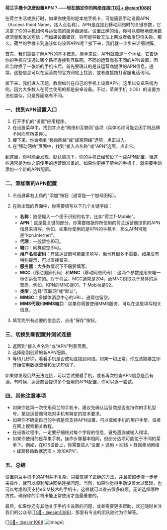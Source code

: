 **荷兰手機卡怎麽設置APN？——轻松搞定你的网络连接[[TG💪+ @esim1088](https://t.me/s/esim1088)]**

在荷兰生活或旅行时，如果你使用的是本地手机卡，可能需要手动设置APN（Access Point Name，接入点名称）。APN是连接到移动网络时的关键参数，它决定了你的手机如何与运营商的服务器通信。设置正确的话，你可以顺畅地使用数据流量和发送短信；而如果设置错误，则可能导致无法上网或者收发短信失败。那么，荷兰的手機卡到底该如何设置APN呢？接下来，我们就一步步来详细讲解。

首先，我们需要了解APN的基本概念。简单来说，APN就像是一个地址，它告诉你的手机应该通过哪个路径连接到互联网。不同的运营商有不同的APN设置，因此当你换了一张新的手机卡后，首先要确认的是该运营商提供的APN信息。通常，这些信息可以在运营商的官方网站上找到，或者直接拨打客服电话询问。

接下来，我们进入正题，教你如何在自己的手机上设置APN。这里以安卓系统为例，因为大多数人在荷兰使用的都是安卓设备。不过，苹果手机（iOS）的设置方法也类似，只是界面略有不同。

### **一、找到APN设置入口**

1. 打开手机的“设置”应用程序。
2. 在设置菜单中，找到并点击“网络和互联网”选项（具体名称可能会因手机品牌不同而有所差异）。
3. 接下来，你会看到“移动网络”或“蜂窝网络”选项，点击进入。
4. 在“移动网络”页面中，找到“接入点名称”或“APN”选项，点击它。

到这里，你可能会发现，默认情况下，你的手机已经预设了一些APN配置，但这些通常是为你之前使用的运营商准备的。如果你更换了荷兰的手机卡，就需要手动添加一个新的APN配置。

### **二、添加新的APN配置**

1. 点击屏幕右上角的“添加”按钮（通常是一个加号图标）。
2. 在新出现的界面中，你需要填写以下几个关键字段：
   - **名称**：随便输入一个便于识别的名字，比如“荷兰T-Mobile”。
   - **APN**：这是最关键的部分，你需要根据你所使用的荷兰运营商提供的APN信息来填写。例如，如果你使用的是KPN的手机卡，那么APN可能是“kpn.internet”。
   - **代理**：一般留空即可。
   - **端口**：同样留空即可。
   - **用户名**和**密码**：有些运营商可能要求填写，但也有很多不需要。如果没有特别提示，可以直接留空。
   - **服务器**：大多数情况下不需要填写。
   - **MCC**（移动国家代码）和**MNC**（移动网络代码）：这两个参数是用来唯一标识运营商的。对于荷兰，MCC通常是204，而MNC则取决于具体的运营商。例如，KPN的MNC是01，T-Mobile是02。
   - **类型**：选择“互联网”或“默认”。
   - **MMSC**：多媒体消息中心的URL，通常也留空。
   - **MMS代理**和**MMS端口**：如果你需要使用MMS服务，可以在这里填写相关信息。

3. 填写完所有必要的信息后，点击“保存”按钮。

### **三、切换到新配置并测试连接**

1. 返回到“接入点名称”或“APN”列表页面。
2. 选择刚刚创建的新APN配置。
3. 等待几秒钟，看看手机是否成功连接到网络。如果一切正常，你应该能够立即开始使用数据流量和发送短信了。

如果你发现仍然无法连接，可以尝试重启手机，或者再次检查APN信息是否有误。有时候，运营商会提供多个备用的APN配置，你可以逐一尝试。

### **四、其他注意事项**

- 如果你是第一次使用荷兰的手机卡，建议先确认运营商是否支持你的手机型号。某些运营商可能对手机有特定的技术要求。
- 如果你不确定自己的手机是否支持APN设置，可以查阅手机的用户手册，或者在网上搜索相关教程。
- 在设置过程中，一定要仔细核对每个字段的信息，避免遗漏或输入错误。
- 如果你使用的是苹果手机，操作步骤基本相同，但部分选项可能位于不同的菜单下。例如，在iOS设备上，你需要进入“设置 > 通用 > 网络 > 蜂窝移动网络 > 蜂窝移动数据选项 > 添加APN”。

### **五、总结**

设置荷兰手机卡的APN并不复杂，只要掌握了正确的方法，并且按照步骤一步步来操作，就可以顺利解决网络连接问题。当然，如果你觉得手动设置太过繁琐，也可以考虑购买支持eSIM技术的手机卡，这样就可以省去很多麻烦。无论选择哪种方式，确保你的手机卡能正常使用才是最重要的。

最后，如果你还有其他关于手机卡设置的问题，或者需要更多帮助，欢迎随时关注我们的公众号[[TG💪+ @esim1088](https://t.me/s/esim1088)]，那里有专业的团队随时为你解答。

[[TG💪+ @esim1088](https://t.me/s/esim1088) ![Image](https://i.postimg.cc/4NQfJmqS/Snipaste-2025-05-13-00-14-12.png)]